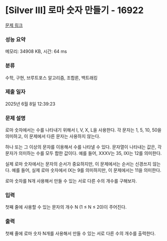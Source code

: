 # [Silver III] 로마 숫자 만들기 - 16922 

[문제 링크](https://www.acmicpc.net/problem/16922) 

### 성능 요약

메모리: 34908 KB, 시간: 64 ms

### 분류

수학, 구현, 브루트포스 알고리즘, 조합론, 백트래킹

### 제출 일자

2025년 6월 8일 12:39:23

### 문제 설명

<p>로마 숫자에서는 수를 나타내기 위해서 I, V, X, L을 사용한다. 각 문자는 1, 5, 10, 50을 의미하고, 이 문제에서 다른 문자는 사용하지 않는다.</p>

<p>하나 또는 그 이상의 문자를 이용해서 수를 나타낼 수 있다. 문자열이 나타내는 값은, 각 문자가 의미하는 수를 모두 합한 값이다. 예를 들어, XXXV는 35, IXI는 12를 의미한다.</p>

<p>실제 로마 숫자에서는 문자의 순서가 중요하지만, 이 문제에서는 순서는 신경쓰지 않는다. 예를 들어, 실제 로마 숫자에서 IX는 9를 의미하지만, 이 문제에서는 11을 의미한다.</p>

<p>로마 숫자를 N개 사용해서 만들 수 있는 서로 다른 수의 개수를 구해보자.</p>

### 입력 

 <p>첫째 줄에 사용할 수 있는 문자의 개수 N (1 ≤ N ≤ 20)이 주어진다.</p>

### 출력 

 <p>첫째 줄에 로마 숫자 N개를 사용해서 만들 수 있는 서로 다른 수의 개수를 출력한다.</p>

